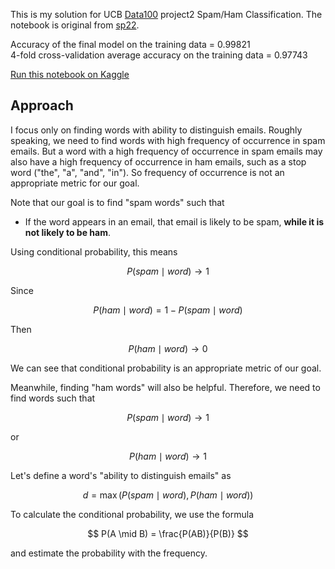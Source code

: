 This is my solution for UCB [Data100](https://ds100.org) project2 Spam/Ham Classification. The notebook is original from [sp22](https://github.com/DS-100/sp22).

Accuracy of the final model on the training data = 0.99821  
4-fold cross-validation average accuracy on the training data = 0.97743

[Run this notebook on Kaggle](https://www.kaggle.com/code/bayes2003/data100-proj2)

## Approach

I focus only on finding words with ability to distinguish emails. Roughly speaking, we need to find words with high frequency of occurrence in spam emails. But a word with a high frequency of occurrence in spam emails may also have a high frequency of occurrence in ham emails, such as a stop word ("the", "a", "and", "in"). So frequency of occurrence is not an appropriate metric for our goal.

Note that our goal is to find "spam words" such that
- If the word appears in an email, that email is likely to be spam, **while it is not likely to be ham**.

Using conditional probability, this means 

$$
P(spam \mid word) \rightarrow 1
$$

Since

$$
P(ham \mid word) = 1 - P(spam \mid word)
$$

Then

$$
P(ham \mid word) \rightarrow 0
$$

We can see that conditional probability is an appropriate metric of our goal.

Meanwhile, finding "ham words" will also be helpful. Therefore, we need to find words such that

$$
P(spam \mid word) \rightarrow 1
$$

or 

$$
P(ham \mid word) \rightarrow 1
$$

Let's define a word's "ability to distinguish emails" as 

$$
d = \max(P(spam \mid word), P(ham \mid word))
$$

To calculate the conditional probability, we use the formula

$$
P(A \mid B) = \frac{P(AB)}{P(B)}
$$

and estimate the probability with the frequency.
